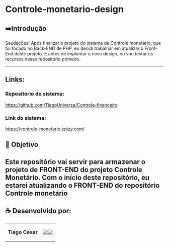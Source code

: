 # Controle-monetario-design



## ➡️Introdução
Saudações! Após finalizar o projeto do sistema de Controle monetário, que foi focado no Back-END de PHP, eu decidi trabalhar em atualizar o Front-End deste projeto. E antes de implantar o novo design, eu vou testar os recursos nesse repositório primeiro.

---

## Links:

### Repositório do sistema:
https://github.com/TiagoUniverse/Controle-financeiro


### Link do sistema:
https://controle-monetario.epizy.com/



## 🎯 Objetivo
Este repositório vai servir para armazenar o projeto de FRONT-END do projeto Controle Monetário. Com o início deste repositório, eu estarei atualizando o FRONT-END do repositório Controle monetário
---

## ☕ Desenvolvido por:

<table>
  <tbody>

<tr>
    <td><p align="left-center"><b>Tiago Cesar</b></p></td>
    <td><a href="https://github.com/TiagoUniverse" target="_blank"><img loading="lazy" src="https://img.shields.io/badge/GitHub-100000?style=for-the-badge&logo=github&logoColor=white" target="_blank" align="center"></a><a href="https://www.linkedin.com/in/tiago-lopes--/" target="_blank"><img loading="lazy" src="https://img.shields.io/badge/-LinkedIn-%230077B5?style=for-the-badge&logo=linkedin&logoColor=white" target="_blank" align="center"></a></td>
  </tr>

  </tbody>
 </table>
